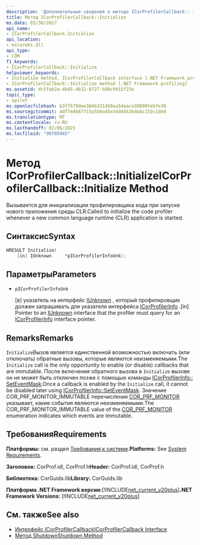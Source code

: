 ```yaml
---
description: 'Дополнительные сведения о методе ICorProfilerCallback:: Initialize'
title: Метод ICorProfilerCallback::Initialize
ms.date: 03/30/2017
api_name:
- ICorProfilerCallback.Initialize
api_location:
- mscorwks.dll
api_type:
- COM
f1_keywords:
- ICorProfilerCallback::Initialize
helpviewer_keywords:
- Initialize method, ICorProfilerCallback interface [.NET Framework profiling]
- ICorProfilerCallback::Initialize method [.NET Framework profiling]
ms.assetid: dc5fab2a-4b45-4b12-8727-b89c9915f23e
topic_type:
- apiref
ms.openlocfilehash: b3ff579dee384b331450aa54aace39890febfe30
ms.sourcegitcommit: ddf7edb67715a5b9a45e3dd44536dabc153c1de0
ms.translationtype: MT
ms.contentlocale: ru-RU
ms.lasthandoff: 02/06/2021
ms.locfileid: "99705945"
---
```

# <a name="icorprofilercallbackinitialize-method"></a><span data-ttu-id="44b61-103">Метод ICorProfilerCallback::Initialize</span><span class="sxs-lookup"><span data-stu-id="44b61-103">ICorProfilerCallback::Initialize Method</span></span>

<span data-ttu-id="44b61-104">Вызывается для инициализации профилировщика кода при запуске нового приложения среды CLR.</span><span class="sxs-lookup"><span data-stu-id="44b61-104">Called to initialize the code profiler whenever a new common language runtime (CLR) application is started.</span></span>  
  
## <a name="syntax"></a><span data-ttu-id="44b61-105">Синтаксис</span><span class="sxs-lookup"><span data-stu-id="44b61-105">Syntax</span></span>  
  
```cpp  
HRESULT Initialize(  
    [in] IUnknown     *pICorProfilerInfoUnk);  
```  
  
## <a name="parameters"></a><span data-ttu-id="44b61-106">Параметры</span><span class="sxs-lookup"><span data-stu-id="44b61-106">Parameters</span></span>

- `pICorProfilerInfoUnk`

  <span data-ttu-id="44b61-107">\[в] указатель на интерфейс [IUnknown](/cpp/atl/iunknown) , который профилировщик должен запрашивать для указателя интерфейса [ICorProfilerInfo](icorprofilerinfo-interface.md) .</span><span class="sxs-lookup"><span data-stu-id="44b61-107">\[in] Pointer to an [IUnknown](/cpp/atl/iunknown) interface that the profiler must query for an [ICorProfilerInfo](icorprofilerinfo-interface.md) interface pointer.</span></span>  

## <a name="remarks"></a><span data-ttu-id="44b61-108">Remarks</span><span class="sxs-lookup"><span data-stu-id="44b61-108">Remarks</span></span>  

 <span data-ttu-id="44b61-109">`Initialize`Вызов является единственной возможностью включать (или отключать) обратные вызовы, которые являются неизменяемыми.</span><span class="sxs-lookup"><span data-stu-id="44b61-109">The `Initialize` call is the only opportunity to enable (or disable) callbacks that are immutable.</span></span> <span data-ttu-id="44b61-110">После включения обратного вызова в `Initialize` вызове он не может быть отключен позже с помощью команды [ICorProfilerInfo:: SetEventMask](icorprofilerinfo-seteventmask-method.md).</span><span class="sxs-lookup"><span data-stu-id="44b61-110">Once a callback is enabled by the `Initialize` call, it cannot be disabled later using [ICorProfilerInfo::SetEventMask](icorprofilerinfo-seteventmask-method.md).</span></span> <span data-ttu-id="44b61-111">Значение COR_PRF_MONITOR_IMMUTABLE перечисления [COR_PRF_MONITOR](cor-prf-monitor-enumeration.md) указывает, какие события являются неизменяемыми.</span><span class="sxs-lookup"><span data-stu-id="44b61-111">The COR_PRF_MONITOR_IMMUTABLE value of the [COR_PRF_MONITOR](cor-prf-monitor-enumeration.md) enumeration indicates which events are immutable.</span></span>  
  
## <a name="requirements"></a><span data-ttu-id="44b61-112">Требования</span><span class="sxs-lookup"><span data-stu-id="44b61-112">Requirements</span></span>  

 <span data-ttu-id="44b61-113">**Платформы:** см. раздел [Требования к системе](../../get-started/system-requirements.md).</span><span class="sxs-lookup"><span data-stu-id="44b61-113">**Platforms:** See [System Requirements](../../get-started/system-requirements.md).</span></span>  
  
 <span data-ttu-id="44b61-114">**Заголовок:** CorProf.idl, CorProf.h</span><span class="sxs-lookup"><span data-stu-id="44b61-114">**Header:** CorProf.idl, CorProf.h</span></span>  
  
 <span data-ttu-id="44b61-115">**Библиотека:** CorGuids.lib</span><span class="sxs-lookup"><span data-stu-id="44b61-115">**Library:** CorGuids.lib</span></span>  
  
 <span data-ttu-id="44b61-116">**Платформа .NET Framework версии:**[!INCLUDE[net_current_v20plus](../../../../includes/net-current-v20plus-md.md)]</span><span class="sxs-lookup"><span data-stu-id="44b61-116">**.NET Framework Versions:** [!INCLUDE[net_current_v20plus](../../../../includes/net-current-v20plus-md.md)]</span></span>  
  
## <a name="see-also"></a><span data-ttu-id="44b61-117">См. также</span><span class="sxs-lookup"><span data-stu-id="44b61-117">See also</span></span>

- [<span data-ttu-id="44b61-118">Интерфейс ICorProfilerCallback</span><span class="sxs-lookup"><span data-stu-id="44b61-118">ICorProfilerCallback Interface</span></span>](icorprofilercallback-interface.md)
- [<span data-ttu-id="44b61-119">Метод Shutdown</span><span class="sxs-lookup"><span data-stu-id="44b61-119">Shutdown Method</span></span>](icorprofilercallback-shutdown-method.md)
